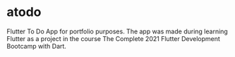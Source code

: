 # atodo
Flutter To Do App for portfolio purposes. The app was made during learning Flutter as a project in the course The Complete 2021 Flutter Development Bootcamp with Dart.
